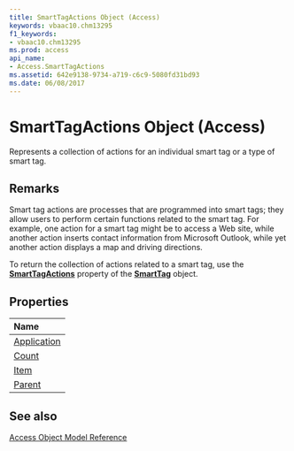 ```yaml
---
title: SmartTagActions Object (Access)
keywords: vbaac10.chm13295
f1_keywords:
- vbaac10.chm13295
ms.prod: access
api_name:
- Access.SmartTagActions
ms.assetid: 642e9138-9734-a719-c6c9-5080fd31bd93
ms.date: 06/08/2017
---
```



# SmartTagActions Object (Access)

Represents a collection of actions for an individual smart tag or a type of smart tag. 


## Remarks

Smart tag actions are processes that are programmed into smart tags; they allow users to perform certain functions related to the smart tag. For example, one action for a smart tag might be to access a Web site, while another action inserts contact information from Microsoft Outlook, while yet another action displays a map and driving directions.

To return the collection of actions related to a smart tag, use the  **[SmartTagActions](Access.SmartTag.SmartTagActions.md)** property of the **[SmartTag](Access.SmartTag.md)** object.


## Properties



|**Name**|
|:-----|
|[Application](Access.SmartTagActions.Application.md)|
|[Count](Access.SmartTagActions.Count.md)|
|[Item](Access.SmartTagActions.Item.md)|
|[Parent](Access.SmartTagActions.Parent.md)|

## See also


[Access Object Model Reference](./overview/object-model-access-vba-reference.md)
